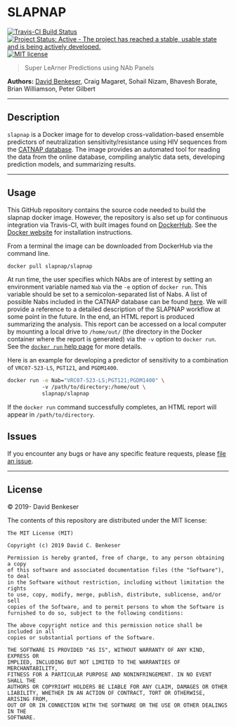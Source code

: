 
# SLAPNAP

[![Travis-CI Build
Status](https://travis-ci.com/benkeser/slapnap.svg?branch=master)](https://travis-ci.com/benkeser/slapnap)
[![Project Status: Active - The project has reached a stable, usable
state and is being actively
developed.](http://www.repostatus.org/badges/latest/active.svg)](http://www.repostatus.org/#active)
[![MIT
license](http://img.shields.io/badge/license-MIT-brightgreen.svg)](http://opensource.org/licenses/MIT)
<!-- [![DOI](https://zenodo.org/badge/75324341.svg)](https://zenodo.org/badge/latestdoi/75324341) -->

> Super LeArner Predictions using NAb Panels

**Authors:** [David Benkeser](https://www.github.com/benkeser/), Craig
Magaret, Sohail Nizam, Bhavesh Borate, Brian Williamson, Peter Gilbert

-----

## Description

`slapnap` is a Docker image for to develop cross-validation-based
ensemble predictors of neutralization sensitivity/resistance using HIV
sequences from the [CATNAP database](http://www.hiv.lanl.gov/). The
image provides an automated tool for reading the data from the online
database, compiling analytic data sets, developing prediction models,
and summarizing results.

-----

## Usage

This GitHub repository contains the source code needed to build the
slapnap docker image. However, the repository is also set up for
continuous integration via Travis-CI, with built images found on
[DockerHub](https://cloud.docker.com/u/slapnap/repository/docker/slapnap/slapnap).
See the [Docker
website](https://docs.docker.com/docker-for-windows/install/) for
installation instructions.

From a terminal the image can be downloaded from DockerHub via the
command line.

``` bash
docker pull slapnap/slapnap
```

At run time, the user specifies which NAbs are of interest by setting an
environment variable named `Nab` via the `-e` option of `docker run`.
This variable should be set to a semicolon-separated list of Nabs. A
list of possible Nabs included in the CATNAP database can be found
[here](https://www.hiv.lanl.gov/components/sequence/HIV/neutralization/main.comp).
We will provide a reference to a detailed description of the SLAPNAP
workflow at some point in the future. In the end, an HTML report is
produced summarizing the analysis. This report can be accessed on a
local computer by mounting a local drive to `/home/out/` (the directory
in the Docker container where the report is generated) via the `-v`
option to `docker run`. See the [`docker run` help
page](https://docs.docker.com/engine/reference/run/) for more details.

Here is an example for developing a predictor of sensitivity to a
combination of `VRC07-523-LS`, `PGT121`, and `PGDM1400`.

``` bash
docker run -e Nab="VRC07-523-LS;PGT121;PGDM1400" \ 
           -v /path/to/directory:/home/out \ 
           slapnap/slapnap 
```

If the `docker run` command successfully completes, an HTML report will
appear in `/path/to/directory`.

## Issues

If you encounter any bugs or have any specific feature requests, please
[file an issue](https://github.com/benkeser/slapnap/issues).

-----

## License

© 2019- David Benkeser

The contents of this repository are distributed under the MIT license:

    The MIT License (MIT)
    
    Copyright (c) 2019 David C. Benkeser
    
    Permission is hereby granted, free of charge, to any person obtaining a copy
    of this software and associated documentation files (the "Software"), to deal
    in the Software without restriction, including without limitation the rights
    to use, copy, modify, merge, publish, distribute, sublicense, and/or sell
    copies of the Software, and to permit persons to whom the Software is
    furnished to do so, subject to the following conditions:
    
    The above copyright notice and this permission notice shall be included in all
    copies or substantial portions of the Software.
    
    THE SOFTWARE IS PROVIDED "AS IS", WITHOUT WARRANTY OF ANY KIND, EXPRESS OR
    IMPLIED, INCLUDING BUT NOT LIMITED TO THE WARRANTIES OF MERCHANTABILITY,
    FITNESS FOR A PARTICULAR PURPOSE AND NONINFRINGEMENT. IN NO EVENT SHALL THE
    AUTHORS OR COPYRIGHT HOLDERS BE LIABLE FOR ANY CLAIM, DAMAGES OR OTHER
    LIABILITY, WHETHER IN AN ACTION OF CONTRACT, TORT OR OTHERWISE, ARISING FROM,
    OUT OF OR IN CONNECTION WITH THE SOFTWARE OR THE USE OR OTHER DEALINGS IN THE
    SOFTWARE.
